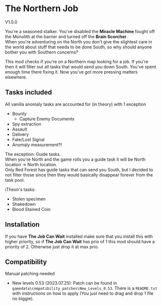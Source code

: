 # The Northern Job
V1.0.0  

You're a seasoned stalker. You've disabled the **Miracle Machine** fought off the Monolith at the barrier and turned off the **Brain Scorcher**.  
When you're adventuring on the North you don't give the slightest care in the world about stuff that needs to be done South, so why should anyone bother you with Southern concerns?  

This mod checks if you're on a Northern map looking for a job. If you're then it will filter out all tasks that would send you down South. You've spent enough time there fixing it. Now you've got more pressing matters elsewhere.

## Tasks included
All vanilla anomaly tasks are accounted for (in theory) with 1 exception
- Bounty
  - Capture Enemy Documents
- Spy extraction
- Assault
- Delivery
- Fate/Lost Signal
- Anomaly measurement?!
  
The exception: Guide tasks.  
When you're North and the game rolls you a guide task it will be North location -> North location.  
Only Red Forest has guide tasks that can send you South, but I decided to not filter those since then they would basically disappear forever from the task pool.

iTheon's tasks:
- Stolen specimen
- Shakedown
- Blood Stained Coin

## Installation
If you have **The Job Can Wait** installed make sure that you install this with higher priority, so if **The Job Can Wait** has prio of 1 this mod should have a priority of 2.
Otherwise just drop it at max prio.

## Compatibility
Manual patching needed
- New levels 0.53 (2023.07.25): Patch can be found in `gamedata\compatibility_patches\New_Levels_0.53`. There is a `README.txt` with instructions on how to apply (You just need to drag and drop 1 file no biggie).
